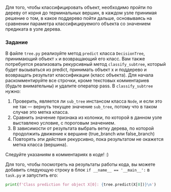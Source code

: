 Для того, чтобы классифицировать объект, необходимо пройти по дереву от корня 
до терминальных вершин, в каждом узле принимая решение о том, в какое поддерево 
пойти дальше, основываясь на сравнении параметра классифицируемого объекта со значением 
предиката в узле дерева.

### Задание

В файле `tree.py` реализуйте метод `predict` класса `DecisionTree`, принимающий объект `x` и возвращающий его класс. 
Вам также потребуется реализовать рекурсивный метод `classify_subtree`, который будет вызываться из predict, 
принимать объект х и поддерево и возвращать результат классификации (класс объекта). Для начала раскомментируйте 
все строчки, кроме текстовых комментариев (будьте внимательны) и удалите оператор pass.
В `classify_subtree` нужно:

1. Проверить, является ли `sub_tree` инстансом класса `Node`, и если это не так &mdash; вернуть 
   текущее значение `sub_tree`, потому что в таком случае это метка класса.
2. Сравнить значение признака из колонки, по которой в данном узле выставлено условие, с пороговым значением.
3. В зависимости от результата выбрать ветку дерева, по которой продолжить движение к вершине (true_branch или false_branch)
4. Повторять эти действия рекурсивно, пока результатом не окажется метка класса (вершина).

<div class="hint">Следуйте указаниям в комментариях в коде! :)</div>

Для того, чтобы посмотреть на результаты работы кода, вы можете добавить
следующую строку в блок `if __name__ == '__main__':` в `task.py` и запустить его:
```python
print(f'Class prediction for object X[0]: {tree.predict(X[0])}\n')
```

